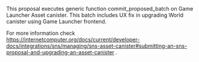 This proposal executes generic function commit_proposed_batch on Game Launcher Asset canister. This batch includes UX fix in upgrading World canister using Game Launcher frontend.

For more information check https://internetcomputer.org/docs/current/developer-docs/integrations/sns/managing/sns-asset-canister#submitting-an-sns-proposal-and-upgrading-an-asset-canister .
